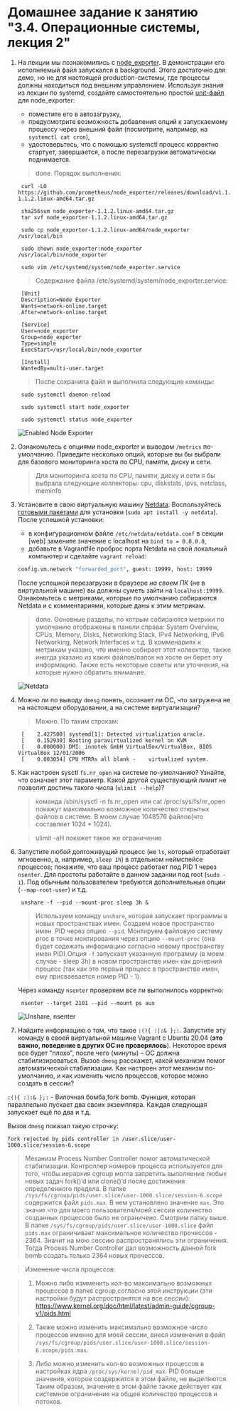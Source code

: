 # Домашнее задание к занятию "3.4. Операционные системы, лекция 2"

1. На лекции мы познакомились с [node_exporter](https://github.com/prometheus/node_exporter/releases). В демонстрации его исполняемый файл запускался в background. Этого достаточно для демо, но не для настоящей production-системы, где процессы должны находиться под внешним управлением. Используя знания из лекции по systemd, создайте самостоятельно простой [unit-файл](https://www.freedesktop.org/software/systemd/man/systemd.service.html) для node_exporter:

    * поместите его в автозагрузку,
    * предусмотрите возможность добавления опций к запускаемому процессу через внешний файл (посмотрите, например, на `systemctl cat cron`),
    * удостоверьтесь, что с помощью systemctl процесс корректно стартует, завершается, а после перезагрузки автоматически поднимается.

	> done. Порядок выполнения:

		curl -LO https://github.com/prometheus/node_exporter/releases/download/v1.1.2/node_exporter-1.1.2.linux-amd64.tar.gz

		sha256sum node_exporter-1.1.2.linux-amd64.tar.gz
		tar xvf node_exporter-1.1.2.linux-amd64.tar.gz

		sudo cp node_exporter-1.1.2.linux-amd64/node_exporter /usr/local/bin

		sudo chown node_exporter:node_exporter /usr/local/bin/node_exporter

		sudo vim /etc/systemd/system/node_exporter.service

	>Содержание файла /etc/systemd/system/node_exporter.service:

		[Unit]
		Description=Node Exporter
		Wants=network-online.target
		After=network-online.target

		[Service]
		User=node_exporter
		Group=node_exporter
		Type=simple
		ExecStart=/usr/local/bin/node_exporter

		[Install]
		WantedBy=multi-user.target

	>После сохранила файл и выполнила следующие команды:

		sudo systemctl daemon-reload

		sudo systemctl start node_exporter

		sudo systemctl status node_exporter

	![Enabled Node Exporter](https://github.com/lenazve1996/imagesforreadme/blob/main/Enabled%20Node%20Exporter%20.png)


1. Ознакомьтесь с опциями node_exporter и выводом `/metrics` по-умолчанию. Приведите несколько опций, которые вы бы выбрали для базового мониторинга хоста по CPU, памяти, диску и сети.

	>Для мониторинга хоста по CPU, памяти, диску и сети я бы выбрала следующие коллекторы:
	cpu, diskstats, ipvs, netclass, meminfo


1. Установите в свою виртуальную машину [Netdata](https://github.com/netdata/netdata). Воспользуйтесь [готовыми пакетами](https://packagecloud.io/netdata/netdata/install) для установки (`sudo apt install -y netdata`). После успешной установки:
    * в конфигурационном файле `/etc/netdata/netdata.conf` в секции [web] замените значение с localhost на `bind to = 0.0.0.0`,
    * добавьте в Vagrantfile проброс порта Netdata на свой локальный компьютер и сделайте `vagrant reload`:

    ```bash
    config.vm.network "forwarded_port", guest: 19999, host: 19999
    ```

    После успешной перезагрузки в браузере *на своем ПК* (не в виртуальной машине) вы должны суметь зайти на `localhost:19999`. Ознакомьтесь с метриками, которые по умолчанию собираются Netdata и с комментариями, которые даны к этим метрикам.

	>done. 
	Основные разделы, по котрым собираются метрики по умолчанию отображены в панели справа:
	 System Overview, CPUs, Memory, Disks,  Networking Stack,  IPv4 Networking,  IPv6 Networking,  Network Interfaces и т.д.
	 В комменариях к метрикам указано, что именно собирает этот колеектор, также иногда указано из каких файлов/папок на хосте он берет эту информацию. Также есть некоторые советы или уточнения, на которые нужно обратить внимание.

	 ![Netdata](https://github.com/lenazve1996/imagesforreadme/blob/main/Netdata.png)

1. Можно ли по выводу `dmesg` понять, осознает ли ОС, что загружена не на настоящем оборудовании, а на системе виртуализации?

	>Можно. По таким строкам:

		[    2.427500] systemd[1]: Detected virtualization oracle.
		[    0.152930] Booting paravirtualized kernel on KVM
		[    0.000000] DMI: innotek GmbH VirtualBox/VirtualBox, BIOS VirtualBox 12/01/2006
		[    0.003054] CPU MTRRs all blank - 	virtualized system.
1. Как настроен sysctl `fs.nr_open` на системе по-умолчанию? Узнайте, что означает этот параметр. Какой другой существующий лимит не позволит достичь такого числа (`ulimit --help`)?
	> команда /sbin/sysctl -n fs.nr_open или cat /proc/sys/fs/nr_open покажут максимально возможное количество открытых файлов в системе. В моем случае 1048576 файлов(что составляет 1024 * 1024).

	>ulimit -aH покажет такое же ограничение
1. Запустите любой долгоживущий процесс (не `ls`, который отработает мгновенно, а, например, `sleep 1h`) в отдельном неймспейсе процессов; покажите, что ваш процесс работает под PID 1 через `nsenter`. Для простоты работайте в данном задании под root (`sudo -i`). Под обычным пользователем требуются дополнительные опции (`--map-root-user`) и т.д.

		unshare -f --pid --mount-proc sleep 3h &
 	>Используем команду `unshare`, которая запускает программы в новых пространствах имен. Создаем новое пространство имен  PID через опцию `--pid`. Монтируем файловую систему proc в точке монтирования через опцию `--mount-proc` (она будет содежать информацию согласно новому пространству имен PID).Опция `-f` запускает указанную программу (в моем случае - sleep 3h) в новом пространстве имен как дочерний процесс (так как это первый процесс в пространстве имен, ему присваевается номер PID - 1).
	
	Через команду `nsenter` проверяем все ли выполнилось корректно:
	
		nsenter --target 2101 --pid --mount ps aux
	![Unshare, nsenter](https://github.com/lenazve1996/imagesforreadme/blob/main/Unshare%2C%20nsenter.png)

1. Найдите информацию о том, что такое `:(){ :|:& };:`. Запустите эту команду в своей виртуальной машине Vagrant с Ubuntu 20.04 (**это важно, поведение в других ОС не проверялось**). Некоторое время все будет "плохо", после чего (минуты) – ОС должна стабилизироваться. Вызов `dmesg` расскажет, какой механизм помог автоматической стабилизации. Как настроен этот механизм по-умолчанию, и как изменить число процессов, которое можно создать в сессии?

`:(){ :|:& };:` - Вилочная бомба,fork bomb.  Функция, которая параллельно пускает два своих экземпляра. Каждая следующая запускает ещё по два и т.д.

Вызов `dmesg` показал такую строчку:

	fork rejected by pids controller in /user.slice/user-1000.slice/session-6.scope

>Механизм Process Number Controller помог автоматической стабилизации. Контроллер номеров процесса используется для того, чтобы иерархия cgroup могла запретить выполнение любых новых задач fork()’d или clone()’d после достижения определенного предела. В папке `/sys/fs/cgroup/pids/user.slice/user-1000.slice/session-6.scope` содержится файл `pids.max`. В нем установлено значение `max`. Это значит что для моего пользователя/моей сессии количество созданных процессов было не ограничено. Смотрим папку выше. В папке `/sys/fs/cgroup/pids/user.slice/user-1000.slice` файл `pids.max` ограничивает максимальное количество прочессов - 2364. Значит на мою сессию распространялись эти ограничения. Тогда Process Number Controller дал возможность данной fork bomb создать только 2364 новых прочессов.

>Изменение числа процессов:

>1. Можно либо измменить кол-во максимально возможных процессов в папке cgroup,согласно этой инструкции (эти настройки будут распространятся на все сессии): https://www.kernel.org/doc/html/latest/admin-guide/cgroup-v1/pids.html

>2. Также можно изменить максимально возможное число процессов именно для моей сессии, внеся изменения в файл `/sys/fs/cgroup/pids/user.slice/user-1000.slice/session-6.scope/pids.max`.

>3. Либо можно изменить кол-во возможных процессов в настройках ядра `/proc/sys/kernel/pid_max`. PID больше значения, которое создержится в этом файле, не выделяются. Таким образом, значение в этом файле также действует как системное ограничение на общее количество процессов и потоков.
